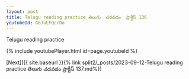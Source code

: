 ```yaml
---
layout: post
title: Telugu reading practice తెలుగు  చదవడం  ప్రాక్టీస్ 136
youtubeId: G6JuLFQcrDo
---
```

 
 
Telugu reading practice
 
 
 
 
 


{% include youtubePlayer.html id=page.youtubeId %}
 
[Next]({{ site.baseurl }}{% link  split2/_posts/2023-09-12-Telugu reading practice తెలుగు  చదవడం  ప్రాక్టీస్ 137.md%})
 
